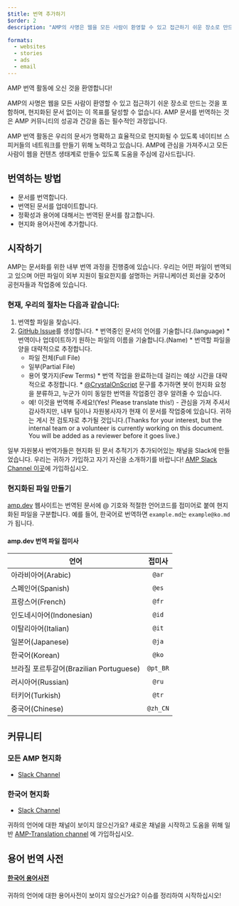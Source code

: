 ```yaml
---
$title: 번역 추가하기
$order: 2
description: "AMP의 사명은 웹을 모든 사람이 환영할 수 있고 접근하기 쉬운 장소로 만드는 것을 포함하며, 현지화된 문서 없이는 이 목표를 달성할 수 없습니다. AMP 문서를 번역하는 것은 AMP 커뮤니티의 성공과 건강을 돕는 필수적인 과정입니다."

formats:
  - websites
  - stories
  - ads
  - email
---
```

AMP 번역 활동에 오신 것을 환영합니다!

AMP의 사명은 웹을 모든 사람이 환영할 수 있고 접근하기 쉬운 장소로 만드는 것을 포함하며, 현지화된 문서 없이는 이 목표를 달성할 수 없습니다. AMP 문서를 번역하는 것은 AMP 커뮤니티의 성공과 건강을 돕는 필수적인 과정입니다.

AMP 번역 활동은 우리의 문서가 명확하고 효율적으로 현지화될 수 있도록 네이티브 스피커들의 네트워크를 만들기 위해 노력하고 있습니다.
AMP에 관심을 가져주시고 모든 사람이 웹을 컨텐츠 생태계로 만들수 있도록 도움을 주심에 감사드립니다.

## 번역하는 방법

  * 문서를 번역합니다.
  * 번역된 문서를 업데이트합니다.
  * 정확성과 용어에 대해서는 번역된 문서를 참고합니다.
  * 현지화 용어사전에 추가합니다.

## 시작하기

AMP는 문서화를 위한 내부 번역 과정을 진행중에 있습니다. 우리는 어떤 파일이 번역되고 있으며 어떤 파일이 외부 지원이 필요한지를 설명하는 커뮤니케이션 회선을 갖추어 공헌자들과 작업중에 있습니다.

### 현재, 우리의 절차는 다음과 같습니다:

  1. 번역할 파일을 찾습니다.
  1. [GitHub Issue](https://github.com/ampproject/docs/issues/new)를 생성합니다.
    * 번역중인 문서의 언어를 기술합니다.(language)
    * 번역이나 업데이트하기 원하는 파일의 이름을 기술합니다.(Name)
    * 번역할 파일을 양을 대략적으로 추정합니다.
        - 파일 전체(Full File)
        - 일부(Partial File)
        - 용어 몇가지(Few Terms)
    * 번역 작업을 완료하는데 걸리는 예상 시간을 대략적으로 추정합니다.
    * [@CrystalOnScript](https://github.com/CrystalOnScript) 문구를 추가하면 봇이 현지화 요청을 분류하고, 누군가 이미 동일한 번역을 작업중인 경우 알려줄 수 있습니다.
        - 예! 이것을 번역해 주세요!(Yes! Please translate this!)
	- 관심을 가져 주셔서 감사하지만, 내부 팀이나 자원봉사자가 현재 이 문서를 작업중에 있습니다. 귀하는 게시 전 검토자로 추가될 것입니다.(Thanks for your interest, but the internal team or a volunteer is currently working on this document. You will be added as a reviewer before it goes live.)

일부 자원봉사 번역가들은 현지화 된 문서 추적기가 추가되어있는 채널을 Slack에 만들었습니다. 우리는 귀하가 가입하고 자기 자신을 소개하기를 바랍니다!
[AMP Slack Channel 이곳](https://docs.google.com/forms/d/e/1FAIpQLSd83J2IZA6cdR6jPwABGsJE8YL4pkypAbKMGgUZZriU7Qu6Tg/viewform?fbzx=4406980310789882877)에 가입하십시오.

### 현지화된 파일 만들기

[amp.dev](https://amp.dev/) 웹사이트는 번역된 문서에 @ 기호와 적절한 언어코드를 접미어로 붙여 현지화된 파일을 구분합니다. 예를 들어, 한국어로 번역하면 `example.md`는 `example@ko.md`가 됩니다.

#### amp.dev 번역 파일 접미사

| 언어		                  | 접미사            |
| -------------                   |:-------------: |
| 아라비아어(Arabic)                  | `@ar`          |
| 스페인어(Spanish)                  | `@es`          |
| 프랑스어(French)                   | `@fr`          |
| 인도네시아어(Indonesian)             | `@id`          |
| 이탈리아어(Italian)                 | `@it`          |
| 일본어(Japanese)                   | `@ja`          |
| 한국어(Korean)                     | `@ko`          |
| 브라질 포르투갈어(Brazilian Portuguese)| `@pt_BR`       |
| 러시아어(Russian)                   | `@ru`          |
| 터키어(Turkish)                    | `@tr`          |
| 중국어(Chinese)                    | `@zh_CN`       |


## 커뮤니티
### 모든 AMP 현지화
* [Slack Channel](https://amphtml.slack.com/messages/CCVMH4ZMF)

### 한국어 현지화
* [Slack Channel](https://amphtml.slack.com/messages/CCR8RFVUH)

귀하의 언어에 대한 채널이 보이지 않으신가요? 새로운 채널을 시작하고 도움을 위해 일반 [AMP-Translation channel](https://amphtml.slack.com/messages/CCVMH4ZMF/details/) 에 가입하십시오.

## 용어 번역 사전

#### [한국어 용어사전](https://github.com/ampproject/docs/blob/master/glossaries/KOREAN.md)

귀하의 언어에 대한 용어사전이 보이지 않으신가요? 이슈를 정리하여 시작하십시오!
